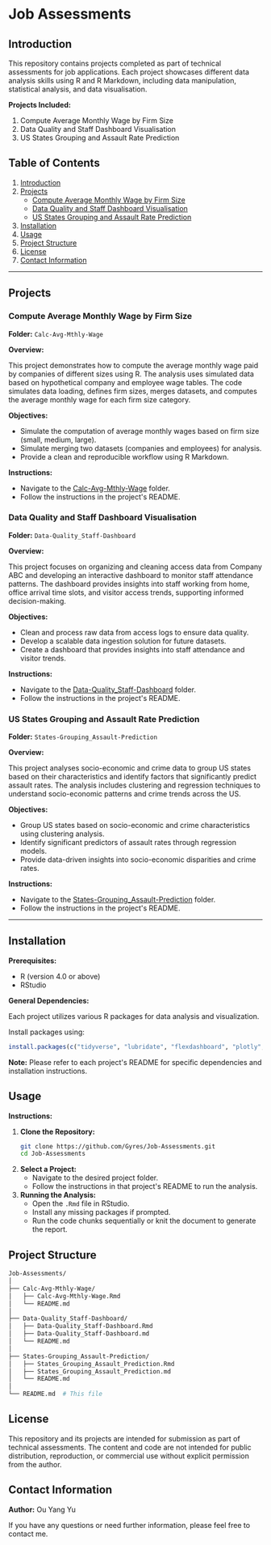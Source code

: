 # Job Assessments

## Introduction
This repository contains projects completed as part of technical assessments for job applications. Each project showcases different data analysis skills using R and R Markdown, including data manipulation, statistical analysis, and data visualisation.

**Projects Included:**
1. Compute Average Monthly Wage by Firm Size
2. Data Quality and Staff Dashboard Visualisation
3. US States Grouping and Assault Rate Prediction

## Table of Contents
1. [Introduction](#introduction)
2. [Projects](#projects)
    - [Compute Average Monthly Wage by Firm Size](#compute-average-monthly-wage-by-firm-size)
    - [Data Quality and Staff Dashboard Visualisation](#data-quality-and-staff-dashboard-visualisation)
    - [US States Grouping and Assault Rate Prediction](#us-states-grouping-and-assault-rate-prediction)
4. [Installation](#installation)
5. [Usage](#usage)
6. [Project Structure](#project-structure)
7. [License](#license)
8. [Contact Information](#contact-information)

---

## Projects
### Compute Average Monthly Wage by Firm Size
**Folder:** `Calc-Avg-Mthly-Wage`

**Overview:**

This project demonstrates how to compute the average monthly wage paid by companies of different sizes using R. The analysis uses simulated data based on hypothetical company and employee wage tables. The code simulates data loading, defines firm sizes, merges datasets, and computes the average monthly wage for each firm size category.

**Objectives:**
- Simulate the computation of average monthly wages based on firm size (small, medium, large).
- Simulate merging two datasets (companies and employees) for analysis.
- Provide a clean and reproducible workflow using R Markdown.

**Instructions:**
- Navigate to the [Calc-Avg-Mthly-Wage](Calc-Avg-Mthly-Wage) folder.
- Follow the instructions in the project's README.

### Data Quality and Staff Dashboard Visualisation
**Folder:** `Data-Quality_Staff-Dashboard`

**Overview:**

This project focuses on organizing and cleaning access data from Company ABC and developing an interactive dashboard to monitor staff attendance patterns. The dashboard provides insights into staff working from home, office arrival time slots, and visitor access trends, supporting informed decision-making.

**Objectives:**
- Clean and process raw data from access logs to ensure data quality.
- Develop a scalable data ingestion solution for future datasets.
- Create a dashboard that provides insights into staff attendance and visitor trends.

**Instructions:**
- Navigate to the [Data-Quality_Staff-Dashboard](Data-Quality_Staff-Dashboard) folder.
- Follow the instructions in the project's README.

### US States Grouping and Assault Rate Prediction
**Folder:** `States-Grouping_Assault-Prediction`

**Overview:**

This project analyses socio-economic and crime data to group US states based on their characteristics and identify factors that significantly predict assault rates. The analysis includes clustering and regression techniques to understand socio-economic patterns and crime trends across the US.

**Objectives:**
- Group US states based on socio-economic and crime characteristics using clustering analysis.
- Identify significant predictors of assault rates through regression models.
- Provide data-driven insights into socio-economic disparities and crime rates.

**Instructions:**
- Navigate to the [States-Grouping_Assault-Prediction](States-Grouping_Assault-Prediction) folder.
- Follow the instructions in the project's README.

---

## Installation
**Prerequisites:**
- R (version 4.0 or above)
- RStudio

**General Dependencies:**

Each project utilizes various R packages for data analysis and visualization.

Install packages using:
```r
install.packages(c("tidyverse", "lubridate", "flexdashboard", "plotly", "cluster", "factoextra", "broom", "car", "ggcorrplot", "usmap"))
```

**Note:** Please refer to each project's README for specific dependencies and installation instructions.

## Usage
**Instructions:**
1. **Clone the Repository:**
    ```bash
    git clone https://github.com/Gyres/Job-Assessments.git
    cd Job-Assessments
    ```
2. **Select a Project:**
    - Navigate to the desired project folder.
    - Follow the instructions in that project's README to run the analysis.
4. **Running the Analysis:**
    - Open the `.Rmd` file in RStudio.
    - Install any missing packages if prompted.
    - Run the code chunks sequentially or knit the document to generate the report.

## Project Structure

```bash
Job-Assessments/
│
├── Calc-Avg-Mthly-Wage/
│   ├── Calc-Avg-Mthly-Wage.Rmd
│   └── README.md
│
├── Data-Quality_Staff-Dashboard/
│   ├── Data-Quality_Staff-Dashboard.Rmd
│   ├── Data-Quality_Staff-Dashboard.md
│   └── README.md
│
├── States-Grouping_Assault-Prediction/
│   ├── States_Grouping_Assault_Prediction.Rmd
│   ├── States_Grouping_Assault_Prediction.md
│   └── README.md
│
└── README.md  # This file
```

## License
This repository and its projects are intended for submission as part of technical assessments. The content and code are not intended for public distribution, reproduction, or commercial use without explicit permission from the author.

## Contact Information
**Author:** Ou Yang Yu

If you have any questions or need further information, please feel free to contact me.
